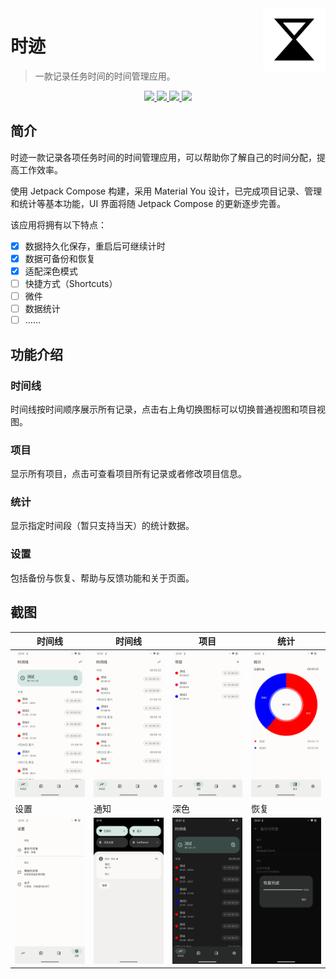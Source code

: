 <img src="docs/images/logo.svg" alt="logo" width="100" height="100" align="right" />

# 时迹

> 一款记录任务时间的时间管理应用。

<p align="center">
  <a href="https://developer.android.google.cn/jetpack/compose" alt="Jetpack Compose">
    <img src="https://img.shields.io/badge/Jetpack%20Compose-1.5.10-brightgreen?logo=android" />
  </a>
  <a href="https://android-arsenal.com/api?level=26" alt="API">
    <img src="https://img.shields.io/badge/API-26%2B-blue?logo=android" />
  </a>
  <a href="https://github.com/MeanZhang/Traclock/actions/workflows/android.yml"  alt="Android CI">
    <img src="https://github.com/MeanZhang/Traclock/actions/workflows/android.yml/badge.svg" />
  </a>
  <a href="https://github.com/MeanZhang/Traclock/releases"  alt="GitHub release">
    <img src="https://img.shields.io/github/v/release/MeanZhang/Traclock?sort=semver">
  </a>
</p>

## 简介

时迹一款记录各项任务时间的时间管理应用，可以帮助你了解自己的时间分配，提高工作效率。

使用 Jetpack Compose 构建，采用 Material You 设计，已完成项目记录、管理和统计等基本功能，UI 界面将随 Jetpack Compose 的更新逐步完善。

该应用将拥有以下特点：

- [x] 数据持久化保存，重启后可继续计时
- [x] 数据可备份和恢复
- [x] 适配深色模式
- [ ] 快捷方式（Shortcuts）
- [ ] 微件
- [ ] 数据统计
- [ ] ……

## 功能介绍

### 时间线

时间线按时间顺序展示所有记录，点击右上角切换图标可以切换普通视图和项目视图。

### 项目

显示所有项目，点击可查看项目所有记录或者修改项目信息。

### 统计

显示指定时间段（暂只支持当天）的统计数据。

### 设置

包括备份与恢复、帮助与反馈功能和关于页面。

## 截图

| 时间线                                                 | 时间线                                           | 项目                                     | 统计                                         |
| ------------------------------------------------------ | ------------------------------------------------ | ---------------------------------------- | -------------------------------------------- |
| ![timeline-detail](docs/images/ui/timeline-detail.png) | ![timeline](docs/images/ui/timeline.png)         | ![projects](docs/images/ui/projects.png) | ![statistics](docs/images/ui/statistics.png) |
| 设置                                                   | 通知                                             | 深色                                     | 恢复                                         |
| ![settings](docs/images/ui/settings.png)               | ![notification](docs/images/ui/notification.png) | ![dark](docs/images/ui/dark.png)         | ![restore](docs/images/ui/restore.png)       |
